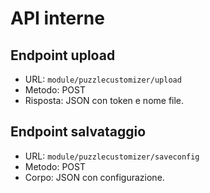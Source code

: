 # API interne

## Endpoint upload
- URL: `module/puzzlecustomizer/upload`
- Metodo: POST
- Risposta: JSON con token e nome file.

## Endpoint salvataggio
- URL: `module/puzzlecustomizer/saveconfig`
- Metodo: POST
- Corpo: JSON con configurazione.
